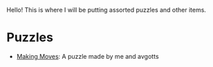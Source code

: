 Hello! This is where I will be putting assorted puzzles and other items.

# Puzzles
- [Making Moves](Puzzles/Making_moves): A puzzle made by me and avgotts